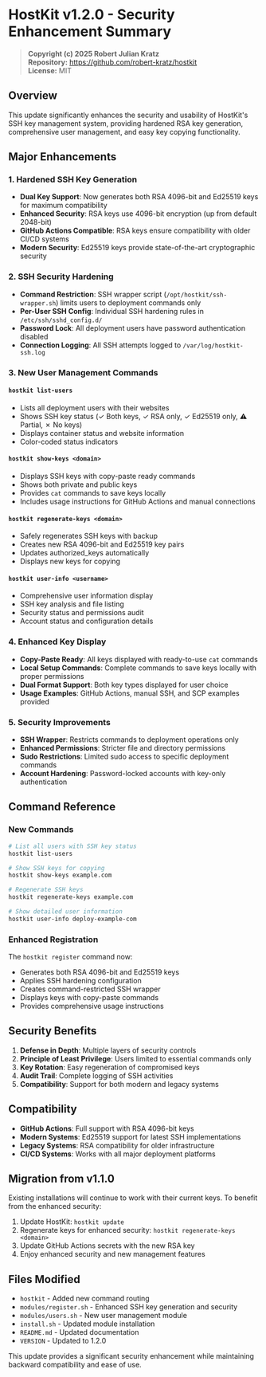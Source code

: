 # HostKit v1.2.0 - Security Enhancement Summary

> **Copyright (c) 2025 Robert Julian Kratz**  
> **Repository:** https://github.com/robert-kratz/hostkit  
> **License:** MIT

## Overview

This update significantly enhances the security and usability of HostKit's SSH key management system, providing hardened RSA key generation, comprehensive user management, and easy key copying functionality.

## Major Enhancements

### 1. Hardened SSH Key Generation

-   **Dual Key Support**: Now generates both RSA 4096-bit and Ed25519 keys for maximum compatibility
-   **Enhanced Security**: RSA keys use 4096-bit encryption (up from default 2048-bit)
-   **GitHub Actions Compatible**: RSA keys ensure compatibility with older CI/CD systems
-   **Modern Security**: Ed25519 keys provide state-of-the-art cryptographic security

### 2. SSH Security Hardening

-   **Command Restriction**: SSH wrapper script (`/opt/hostkit/ssh-wrapper.sh`) limits users to deployment commands only
-   **Per-User SSH Config**: Individual SSH hardening rules in `/etc/ssh/sshd_config.d/`
-   **Password Lock**: All deployment users have password authentication disabled
-   **Connection Logging**: All SSH attempts logged to `/var/log/hostkit-ssh.log`

### 3. New User Management Commands

#### `hostkit list-users`

-   Lists all deployment users with their websites
-   Shows SSH key status (✓ Both keys, ✓ RSA only, ✓ Ed25519 only, ⚠ Partial, ✗ No keys)
-   Displays container status and website information
-   Color-coded status indicators

#### `hostkit show-keys <domain>`

-   Displays SSH keys with copy-paste ready commands
-   Shows both private and public keys
-   Provides `cat` commands to save keys locally
-   Includes usage instructions for GitHub Actions and manual connections

#### `hostkit regenerate-keys <domain>`

-   Safely regenerates SSH keys with backup
-   Creates new RSA 4096-bit and Ed25519 key pairs
-   Updates authorized_keys automatically
-   Displays new keys for copying

#### `hostkit user-info <username>`

-   Comprehensive user information display
-   SSH key analysis and file listing
-   Security status and permissions audit
-   Account status and configuration details

### 4. Enhanced Key Display

-   **Copy-Paste Ready**: All keys displayed with ready-to-use `cat` commands
-   **Local Setup Commands**: Complete commands to save keys locally with proper permissions
-   **Dual Format Support**: Both key types displayed for user choice
-   **Usage Examples**: GitHub Actions, manual SSH, and SCP examples provided

### 5. Security Improvements

-   **SSH Wrapper**: Restricts commands to deployment operations only
-   **Enhanced Permissions**: Stricter file and directory permissions
-   **Sudo Restrictions**: Limited sudo access to specific deployment commands
-   **Account Hardening**: Password-locked accounts with key-only authentication

## Command Reference

### New Commands

```bash
# List all users with SSH key status
hostkit list-users

# Show SSH keys for copying
hostkit show-keys example.com

# Regenerate SSH keys
hostkit regenerate-keys example.com

# Show detailed user information
hostkit user-info deploy-example-com
```

### Enhanced Registration

The `hostkit register` command now:

-   Generates both RSA 4096-bit and Ed25519 keys
-   Applies SSH hardening configuration
-   Creates command-restricted SSH wrapper
-   Displays keys with copy-paste commands
-   Provides comprehensive usage instructions

## Security Benefits

1. **Defense in Depth**: Multiple layers of security controls
2. **Principle of Least Privilege**: Users limited to essential commands only
3. **Key Rotation**: Easy regeneration of compromised keys
4. **Audit Trail**: Complete logging of SSH activities
5. **Compatibility**: Support for both modern and legacy systems

## Compatibility

-   **GitHub Actions**: Full support with RSA 4096-bit keys
-   **Modern Systems**: Ed25519 support for latest SSH implementations
-   **Legacy Systems**: RSA compatibility for older infrastructure
-   **CI/CD Systems**: Works with all major deployment platforms

## Migration from v1.1.0

Existing installations will continue to work with their current keys. To benefit from the enhanced security:

1. Update HostKit: `hostkit update`
2. Regenerate keys for enhanced security: `hostkit regenerate-keys <domain>`
3. Update GitHub Actions secrets with the new RSA key
4. Enjoy enhanced security and new management features

## Files Modified

-   `hostkit` - Added new command routing
-   `modules/register.sh` - Enhanced SSH key generation and security
-   `modules/users.sh` - New user management module
-   `install.sh` - Updated module installation
-   `README.md` - Updated documentation
-   `VERSION` - Updated to 1.2.0

This update provides a significant security enhancement while maintaining backward compatibility and ease of use.

